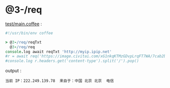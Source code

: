 [‼️]: ✏️README.mdt

# @3-/req

[test/main.coffee](./test/main.coffee) :

```coffee
#!/usr/bin/env coffee

> @3-/req/reqTxt
  @3-/req/req
console.log await reqTxt 'http://myip.ipip.net'
#r = await req('https://image.civitai.com/xG1nkqKTMzGDvpLrqFT7WA/7cab2bee-5662-46f9-de0f-992437662a00/width=0')
#console.log r.headers.get('content-type').split('/').pop()
```

output :

```
当前 IP：222.249.139.78  来自于：中国 北京 北京  电信
```

